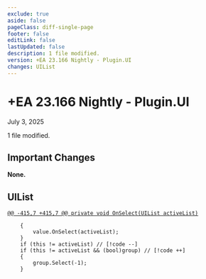 ```yaml
---
exclude: true
aside: false
pageClass: diff-single-page
footer: false
editLink: false
lastUpdated: false
description: 1 file modified.
version: +EA 23.166 Nightly - Plugin.UI
changes: UIList
---
```


# +EA 23.166 Nightly - Plugin.UI

July 3, 2025

1 file modified.

## Important Changes

**None.**
## UIList

[`@@ -415,7 +415,7 @@ private void OnSelect(UIList activeList)`](https://github.com/Elin-Modding-Resources/Elin-Decompiled/blob/c078f93ebb673ee3d3e33b4e4c24d3f3ff8793aa/Elin/Plugins.UI/UIList.cs#L415-L421)
```cs:line-numbers=415
	{
		value.OnSelect(activeList);
	}
	if (this != activeList) // [!code --]
	if (this != activeList && (bool)group) // [!code ++]
	{
		group.Select(-1);
	}
```
